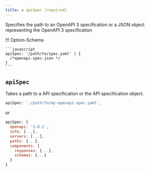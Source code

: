 ```yaml
---
title: ▪️ apiSpec (required)
---
```


Specifies the path to an OpenAPI 3 specification or a JSON object representing the OpenAPI 3 specification

!!! Option-Schema

    ```javascript
    apiSpec: '/path/to/spec.yaml' | { 
      /*openapi-spec-json */
    }
    ```

## `apiSpec`

Takes a path to a API specification or the API specification object.

```javascript
apiSpec: './path/to/my-openapi-spec.yaml',
```

or

```javascript
apiSpec: {
  openapi: '3.0.1',
  info: {...},
  servers: [...],
  paths: {...},
  components: {
    responses: {...},
    schemas: {...}
  }
}
```